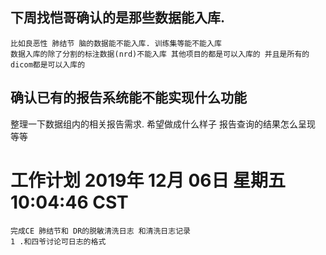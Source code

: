 ## 下周找恺哥确认的是那些数据能入库.
    比如良恶性 肺结节 脑的数据能不能入库. 训练集等能不能入库
    数据入库的除了分割的标注数据(nrd)不能入库 其他项目的都是可以入库的 并且是所有的dicom都是可以入库的    



## 确认已有的报告系统能不能实现什么功能 
 整理一下数据组内的相关报告需求. 
 希望做成什么样子 报告查询的结果怎么呈现 等等
 
 
# 工作计划 2019年 12月 06日 星期五 10:04:46 CST
    完成CE 肺结节和 DR的脱敏清洗日志 和清洗日志记录
    1 .和四爷讨论可日志的格式 
    
    